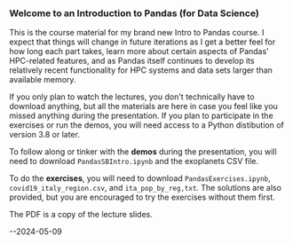 ### Welcome to an Introduction to Pandas (for Data Science)

This is the course material for my brand new Intro to Pandas course. I expect that things will change in future iterations as I get a better feel for how long each part takes, learn more about certain aspects of Pandas' HPC-related features, and as Pandas itself continues to develop its relatively recent functionality for HPC systems and data sets larger than available memory.

If you only plan to watch the lectures, you don't technically have to download anything, but all the materials are here in case you feel like you missed anything during the presentation. If you plan to participate in the exercises or run the demos, you will need access to a Python distibution of version 3.8 or later.

To follow along or tinker with the **demos** during the presentation, you will need to download `PandasSBIntro.ipynb` and the exoplanets CSV file.

To do the **exercises**, you will need to download `PandasExercises.ipynb`, `covid19_italy_region.csv`, and `ita_pop_by_reg,txt`. The solutions are also provided, but you are encouraged to try the exercises without them first.

The PDF is a copy of the lecture slides.

--2024-05-09
